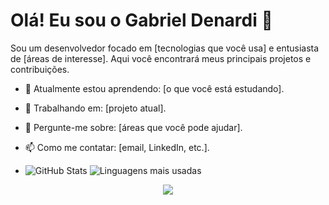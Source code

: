 # Olá! Eu sou o Gabriel Denardi 👋

Sou um desenvolvedor focado em [tecnologias que você usa] e entusiasta de [áreas de interesse]. Aqui você encontrará meus principais projetos e contribuições.

- 🌱 Atualmente estou aprendendo: [o que você está estudando].
- 🔭 Trabalhando em: [projeto atual].
- 💬 Pergunte-me sobre: [áreas que você pode ajudar].
- 📫 Como me contatar: [email, LinkedIn, etc.].

- ![GitHub Stats](https://github-readme-stats.vercel.app/api?username=seu-usuario&show_icons=true)
![Linguagens mais usadas](https://github-readme-stats.vercel.app/api/top-langs/?username=seu-usuario&layout=compact)


<div align="center">
  <img src="https://github-readme-stats.vercel.app/api?username=seu-usuario&show_icons=true&theme=radical" />
</div>
